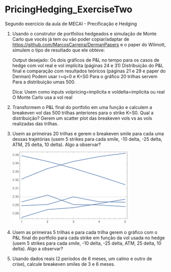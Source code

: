 # PricingHedging_ExerciseTwo

Segundo exercício da aula de MECAI - Precificação e Hedging

1. Usando o construtor de portfolios hedgeados e simulação de Monte Carlo que vocês já tem ou vão poder copiar/adaptar de https://github.com/MarcosCarreira/DermanPapers e o paper do Wilmott, simulem o tipo de resultado que ele obteve:

   Output desejado:
   Os dois gráficos de P&L no tempo para os casos de hedge com vol real e vol implícita (páginas 24 e 31)
   Distribuição do P&L final e comparação com resultados teóricos (páginas 21 e 29 e paper do Derman)
   Podem usar r=q=0 e K=S0
   Para o gráfico 20 trilhas servem
   Para a distribuição umas 500.

   Dica: Usem como inputs volpricing=implícita e voldelta=implícita ou real
   O Monte Carlo usa a vol real

2. Transformem o P&L final do portfolio em uma função e calculem a breakeven vol das 500 trilhas anteriores para o strike K=S0. Qual a distribuição? Gerem um scatter plot das breakeven vols vs as vols realizadas das trilhas.

3. Usem as primeiras 20 trilhas e gerem o breakeven smile para cada uma dessas trajetórias (usem 5 strikes para cada smile, -10 delta, -25 delta, ATM, 25 delta, 10 delta). Algo a observar?

   ![alt text](https://github.com/fbristotti/PricingHedging_ExerciseTwo/blob/master/images/breakeven_smile.png "Algo a observar?")


4. Usem as primeiras 5 trilhas e para cada trilha gerem o gráfico com o P&L final do portfolio para cada strike em função da vol usada no hedge (usem 5 strikes para cada smile, -10 delta, -25 delta, ATM, 25 delta, 10 delta). Algo a observar?

5. Usando dados reais (2 períodos de 6 meses, um calmo e outro de crise), calcule breakeven smiles de 3 e 6 meses.
